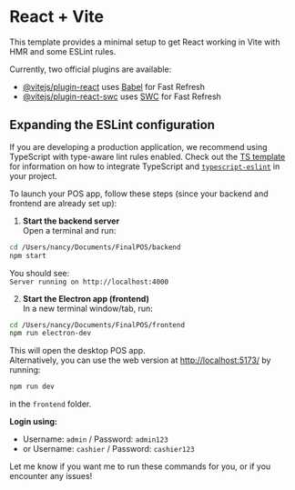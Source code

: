 # React + Vite

This template provides a minimal setup to get React working in Vite with HMR and some ESLint rules.

Currently, two official plugins are available:

- [@vitejs/plugin-react](https://github.com/vitejs/vite-plugin-react/blob/main/packages/plugin-react) uses [Babel](https://babeljs.io/) for Fast Refresh
- [@vitejs/plugin-react-swc](https://github.com/vitejs/vite-plugin-react/blob/main/packages/plugin-react-swc) uses [SWC](https://swc.rs/) for Fast Refresh

## Expanding the ESLint configuration

If you are developing a production application, we recommend using TypeScript with type-aware lint rules enabled. Check out the [TS template](https://github.com/vitejs/vite/tree/main/packages/create-vite/template-react-ts) for information on how to integrate TypeScript and [`typescript-eslint`](https://typescript-eslint.io) in your project.

To launch your POS app, follow these steps (since your backend and frontend are already set up):

1. **Start the backend server**  
Open a terminal and run:
```sh
cd /Users/nancy/Documents/FinalPOS/backend
npm start
```
You should see:  
`Server running on http://localhost:4000`

2. **Start the Electron app (frontend)**  
In a new terminal window/tab, run:
```sh
cd /Users/nancy/Documents/FinalPOS/frontend
npm run electron-dev
```
This will open the desktop POS app.  
Alternatively, you can use the web version at [http://localhost:5173/](http://localhost:5173/) by running:
```sh
npm run dev
```
in the `frontend` folder.

**Login using:**
- Username: `admin` / Password: `admin123`
- or Username: `cashier` / Password: `cashier123`

Let me know if you want me to run these commands for you, or if you encounter any issues!
